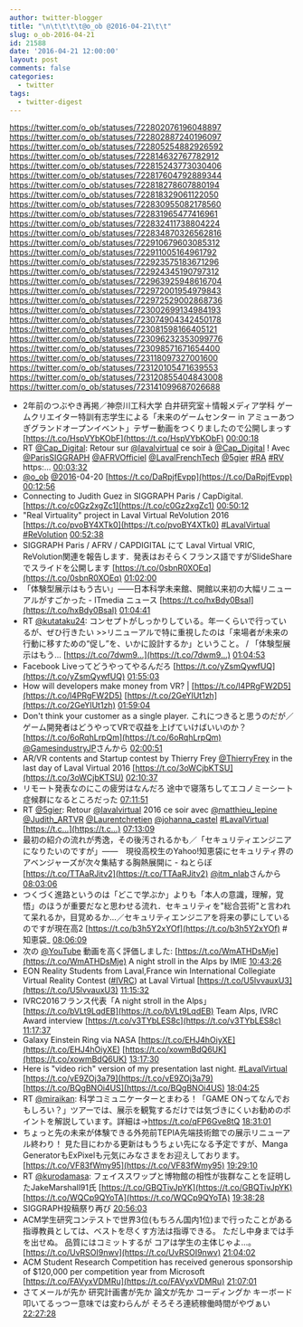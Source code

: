 ```yaml
---
author: twitter-blogger
title: "\n\t\t\t\t@o_ob @2016-04-21\t\t"
slug: o_ob-2016-04-21
id: 21588
date: '2016-04-21 12:00:00'
layout: post
comments: false
categories:
  - twitter
tags:
  - twitter-digest
---
```


https://twitter.com/o_ob/statuses/722802076196048897 https://twitter.com/o_ob/statuses/722802887240196097 https://twitter.com/o_ob/statuses/722805254882926592 https://twitter.com/o_ob/statuses/722814632767782912 https://twitter.com/o_ob/statuses/722815243773030406 https://twitter.com/o_ob/statuses/722817604792889344 https://twitter.com/o_ob/statuses/722818278607880194 https://twitter.com/o_ob/statuses/722818329061122050 https://twitter.com/o_ob/statuses/722830955082178560 https://twitter.com/o_ob/statuses/722831965477416961 https://twitter.com/o_ob/statuses/722832411738804224 https://twitter.com/o_ob/statuses/722834870326562816 https://twitter.com/o_ob/statuses/722910679603085312 https://twitter.com/o_ob/statuses/722911005164961792 https://twitter.com/o_ob/statuses/722923575183671296 https://twitter.com/o_ob/statuses/722924345190797312 https://twitter.com/o_ob/statuses/722963925948616704 https://twitter.com/o_ob/statuses/722972001954979843 https://twitter.com/o_ob/statuses/722972529002868736 https://twitter.com/o_ob/statuses/723002699134984193 https://twitter.com/o_ob/statuses/723074904342450178 https://twitter.com/o_ob/statuses/723081598166405121 https://twitter.com/o_ob/statuses/723096232353099776 https://twitter.com/o_ob/statuses/723098571671654400 https://twitter.com/o_ob/statuses/723118097327001600 https://twitter.com/o_ob/statuses/723120105471639553 https://twitter.com/o_ob/statuses/723120855404843008 https://twitter.com/o_ob/statuses/723141099687026688  

*   2年前のつぶやき再掲／神奈川工科大学 白井研究室＋情報メディア学科 ゲームクリエイター特訓有志学生による「未来のゲームセンター in アミューあつぎグランドオープンイベント」テザー動画をつくりましたので公開しまっす [https://t.co/HspVYbKObF](https://t.co/HspVYbKObF) [00:00:18](https://twitter.com/o_ob/statuses/722802076196048897)
*   RT [@Cap_Digital](https://twitter.com/Cap_Digital): Retour sur [@lavalvirtual](https://twitter.com/lavalvirtual) ce soir à [@Cap_Digital](https://twitter.com/Cap_Digital) ! Avec [@ParisSIGGRAPH](https://twitter.com/ParisSIGGRAPH) [@AFRVOfficiel](https://twitter.com/AFRVOfficiel) [@LavalFrenchTech](https://twitter.com/LavalFrenchTech) [@5gier](https://twitter.com/5gier) [#RA](https://twitter.com/search?q=%23RA&src=hash) [#RV](https://twitter.com/search?q=%23RV&src=hash) https:… [00:03:32](https://twitter.com/o_ob/statuses/722802887240196097)
*   [@o_ob](https://twitter.com/o_ob) [@2016](https://twitter.com/2016)-04-20 [https://t.co/DaRpjfEvpp](https://t.co/DaRpjfEvpp) [00:12:56](https://twitter.com/o_ob/statuses/722805254882926592)
*   Connecting to Judith Guez in SIGGRAPH Paris / CapDigital. [https://t.co/c0Gz2xgZc1](https://t.co/c0Gz2xgZc1) [00:50:12](https://twitter.com/o_ob/statuses/722814632767782912)
*   "Real Virtuality" project in Laval Virtual ReVolution 2016 [https://t.co/pvoBY4XTk0](https://t.co/pvoBY4XTk0) [#LavalVirtual](https://twitter.com/search?q=%23LavalVirtual&src=hash) [#ReVolution](https://twitter.com/search?q=%23ReVolution&src=hash) [00:52:38](https://twitter.com/o_ob/statuses/722815243773030406)
*   SIGGRAPH Paris / AFRV / CAPDIGITAL にて Laval Virtual VRIC, ReVolution関連を報告します．発表はおそらくフランス語ですがSlideShareでスライドを公開します [https://t.co/0sbnR0XOEq](https://t.co/0sbnR0XOEq) [01:02:00](https://twitter.com/o_ob/statuses/722817604792889344)
*   「体験型展示はもう古い」――日本科学未来館、開館以来初の大幅リニューアルがすごかった - ITmedia ニュース [https://t.co/hxBdy0BsaI](https://t.co/hxBdy0BsaI) [01:04:41](https://twitter.com/o_ob/statuses/722818278607880194)
*   RT [@kutataku24](https://twitter.com/kutataku24): コンセプトがしっかりしている。年一くらいで行っているが、ぜひ行きたい >>リニューアルで特に重視したのは「来場者が未来の行動に移すための“促し”を、いかに設計するか」ということ。 / 「体験型展示はもう... [https://t.co/7dwm9…](https://t.co/7dwm9…) [01:04:53](https://twitter.com/o_ob/statuses/722818329061122050)
*   Facebook Liveってどうやってやるんだろ [https://t.co/yZsmQywfUQ](https://t.co/yZsmQywfUQ) [01:55:03](https://twitter.com/o_ob/statuses/722830955082178560)
*   How will developers make money from VR? | [https://t.co/l4PRgFW2D5](https://t.co/l4PRgFW2D5) [https://t.co/2GeYIUt1zh](https://t.co/2GeYIUt1zh) [01:59:04](https://twitter.com/o_ob/statuses/722831965477416961)
*   Don't think your customer as a single player. これにつきると思うのだが／ゲーム開発者はどうやってVRで収益を上げていけばいいのか？ [https://t.co/6oRqhLrpQm](https://t.co/6oRqhLrpQm) [@GamesindustryJP](https://twitter.com/GamesindustryJP)さんから [02:00:51](https://twitter.com/o_ob/statuses/722832411738804224)
*   AR/VR contents and Startup contest by Thierry Frey [@ThierryFrey](https://twitter.com/ThierryFrey) in the last day of Laval Virtual 2016 [https://t.co/3oWCjbKTSU](https://t.co/3oWCjbKTSU) [02:10:37](https://twitter.com/o_ob/statuses/722834870326562816)
*   リモート発表なのにこの疲労はなんだろ 途中で寝落ちしてエコノミーシート症候群になるところだった [07:11:51](https://twitter.com/o_ob/statuses/722910679603085312)
*   RT [@5gier](https://twitter.com/5gier): Retour [@lavalvirtual](https://twitter.com/lavalvirtual) 2016 ce soir avec [@matthieu_lepine](https://twitter.com/matthieu_lepine) [@Judith_ARTVR](https://twitter.com/Judith_ARTVR) [@Laurentchretien](https://twitter.com/Laurentchretien) [@johanna_castel](https://twitter.com/johanna_castel) [#LavalVirtual](https://twitter.com/search?q=%23LavalVirtual&src=hash) [https://t.c…](https://t.c…) [07:13:09](https://twitter.com/o_ob/statuses/722911005164961792)
*   最初の紹介の流れが秀逸，その後汚されるかも／「セキュリティエンジニアになりたいのですが」――　現役高校生のYahoo!知恵袋にセキュリティ界のアベンジャーズが次々集結する胸熱展開に - ねとらぼ [https://t.co/TTAaRJitv2](https://t.co/TTAaRJitv2) [@itm_nlab](https://twitter.com/itm_nlab)さんから [08:03:06](https://twitter.com/o_ob/statuses/722923575183671296)
*   つくづく進路というのは「どこで学ぶか」よりも「本人の意識，理解，覚悟」のほうが重要だなと思わせる流れ．セキュリティを"総合芸術"と言われて呆れるか，目覚めるか…／セキュリティエンジニアを将来の夢にしているのですが現在高2 [https://t.co/b3h5Y2xYOf](https://t.co/b3h5Y2xYOf) #知恵袋_ [08:06:09](https://twitter.com/o_ob/statuses/722924345190797312)
*   次の [@YouTube](https://twitter.com/YouTube) 動画を高く評価しました: [https://t.co/WmATHDsMje](https://t.co/WmATHDsMje) A night stroll in the Alps by IMIE [10:43:26](https://twitter.com/o_ob/statuses/722963925948616704)
*   EON Reality Students from Laval,France win International Collegiate Virtual Reality Contest ([#IVRC](https://twitter.com/search?q=%23IVRC&src=hash)) at Laval Virtual [https://t.co/U5lvvauxU3](https://t.co/U5lvvauxU3) [11:15:32](https://twitter.com/o_ob/statuses/722972001954979843)
*   IVRC2016フランス代表「A night stroll in the Alps」 [https://t.co/bVLt9LqdEB](https://t.co/bVLt9LqdEB) Team Alps, IVRC Award interview [https://t.co/v3TYbLES8c](https://t.co/v3TYbLES8c) [11:17:37](https://twitter.com/o_ob/statuses/722972529002868736)
*   Galaxy Einstein Ring via NASA [https://t.co/EHJ4hOiyXE](https://t.co/EHJ4hOiyXE) [https://t.co/xowmBdQ6UK](https://t.co/xowmBdQ6UK) [13:17:30](https://twitter.com/o_ob/statuses/723002699134984193)
*   Here is "video rich" version of my presentation last night. [#LavalVirtual](https://twitter.com/search?q=%23LavalVirtual&src=hash) [https://t.co/vE9ZOj3a79](https://t.co/vE9ZOj3a79) [https://t.co/BQgBNOi4US](https://t.co/BQgBNOi4US) [18:04:25](https://twitter.com/o_ob/statuses/723074904342450178)
*   RT [@miraikan](https://twitter.com/miraikan): 科学コミュニケーターとまわる！「GAME ONってなんでおもしろい？」ツアーでは、展示を観覧するだけでは気づきにくいお勧めのポイントを解説しています。詳細は→https://t.co/qFP6Gve8tQ [18:31:01](https://twitter.com/o_ob/statuses/723081598166405121)
*   ちょっと先の未来が体験できる外苑前TEPIA先端技術館での展示リニューアル終わり！ 見た目にわかる更新はもうちょい先になる予定ですが、Manga GeneratorもExPixelも元気にみなさまをお迎えしております。 [https://t.co/VF83fWmy95](https://t.co/VF83fWmy95) [19:29:10](https://twitter.com/o_ob/statuses/723096232353099776)
*   RT [@kurodamasa](https://twitter.com/kurodamasa): フェイススワップと博物館の相性が抜群なことを証明したJakeMarshall91氏 [https://t.co/GBQTivJpYK](https://t.co/GBQTivJpYK) [https://t.co/WQCp9QYoTA](https://t.co/WQCp9QYoTA) [19:38:28](https://twitter.com/o_ob/statuses/723098571671654400)
*   SIGGRAPH投稿祭り再び [20:56:03](https://twitter.com/o_ob/statuses/723118097327001600)
*   ACM学生研究コンテストで世界3位(もちろん国内1位)まで行ったことがある指導教員としては、ベストを尽くす方法は指導できる。 ただし中身までは手を出せぬ。 品質にはコミットするが コアは学生の主体じゃよ…。 [https://t.co/UvRSOI9nwv](https://t.co/UvRSOI9nwv) [21:04:02](https://twitter.com/o_ob/statuses/723120105471639553)
*   ACM Student Research Competition has received generous sponsorship of $120,000 per competition year from Microsoft [https://t.co/FAVyxVDMRu](https://t.co/FAVyxVDMRu) [21:07:01](https://twitter.com/o_ob/statuses/723120855404843008)
*   さてメールが先か 研究計画書が先か 論文が先か コーディングか キーボード叩いてるっつー意味では変わらんが そろそろ連続稼働時間がやヴぁい [22:27:28](https://twitter.com/o_ob/statuses/723141099687026688)